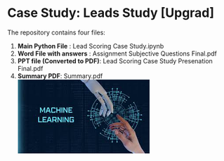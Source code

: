 # Case Study: Leads Study [Upgrad]

The repository contains four files:
1. **Main Python File** : Lead Scoring Case Study.ipynb
2. **Word File with answers** : Assignment Subjective Questions Final.pdf
3. **PPT file (Converted to PDF)**: Lead Scoring Case Study Presenation Final.pdf
4. **Summary PDF**: Summary.pdf
![Logistic Regression](https://github.com/Kamakshi-Handa/logistic-Regression/blob/main/ml.jpg)
